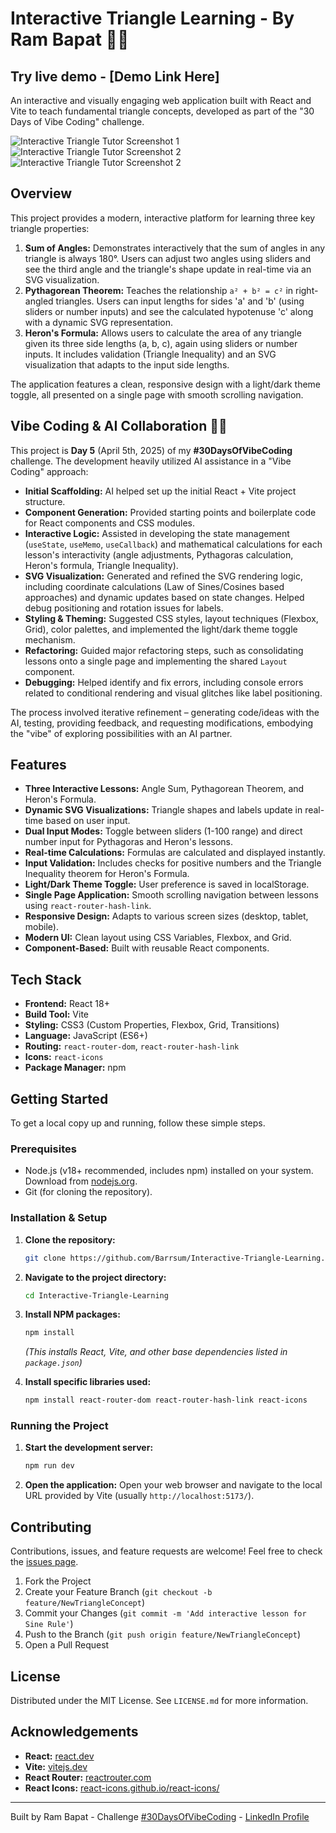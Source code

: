 # Interactive Triangle Learning - By Ram Bapat 📐✨

## Try live demo - [Demo Link Here]

An interactive and visually engaging web application built with React and Vite to teach fundamental triangle concepts, developed as part of the "30 Days of Vibe Coding" challenge.

<!-- ================================================== -->

![Interactive Triangle Tutor Screenshot 1](public/homepage-01.png)
![Interactive Triangle Tutor Screenshot 2](public/homepage-02.png)
![Interactive Triangle Tutor Screenshot 2](public/homepage-03.png)


<!-- ================================================== -->

## Overview

This project provides a modern, interactive platform for learning three key triangle properties:

1.  **Sum of Angles:** Demonstrates interactively that the sum of angles in any triangle is always 180°. Users can adjust two angles using sliders and see the third angle and the triangle's shape update in real-time via an SVG visualization.
2.  **Pythagorean Theorem:** Teaches the relationship `a² + b² = c²` in right-angled triangles. Users can input lengths for sides 'a' and 'b' (using sliders or number inputs) and see the calculated hypotenuse 'c' along with a dynamic SVG representation.
3.  **Heron's Formula:** Allows users to calculate the area of any triangle given its three side lengths (a, b, c), again using sliders or number inputs. It includes validation (Triangle Inequality) and an SVG visualization that adapts to the input side lengths.

The application features a clean, responsive design with a light/dark theme toggle, all presented on a single page with smooth scrolling navigation.

## Vibe Coding & AI Collaboration 🤖✨

This project is **Day 5** (April 5th, 2025) of my **#30DaysOfVibeCoding** challenge. The development heavily utilized AI assistance in a "Vibe Coding" approach:

*   **Initial Scaffolding:** AI helped set up the initial React + Vite project structure.
*   **Component Generation:** Provided starting points and boilerplate code for React components and CSS modules.
*   **Interactive Logic:** Assisted in developing the state management (`useState`, `useMemo`, `useCallback`) and mathematical calculations for each lesson's interactivity (angle adjustments, Pythagoras calculation, Heron's formula, Triangle Inequality).
*   **SVG Visualization:** Generated and refined the SVG rendering logic, including coordinate calculations (Law of Sines/Cosines based approaches) and dynamic updates based on state changes. Helped debug positioning and rotation issues for labels.
*   **Styling & Theming:** Suggested CSS styles, layout techniques (Flexbox, Grid), color palettes, and implemented the light/dark theme toggle mechanism.
*   **Refactoring:** Guided major refactoring steps, such as consolidating lessons onto a single page and implementing the shared `Layout` component.
*   **Debugging:** Helped identify and fix errors, including console errors related to conditional rendering and visual glitches like label positioning.

The process involved iterative refinement – generating code/ideas with the AI, testing, providing feedback, and requesting modifications, embodying the "vibe" of exploring possibilities with an AI partner.

## Features

*   **Three Interactive Lessons:** Angle Sum, Pythagorean Theorem, and Heron's Formula.
*   **Dynamic SVG Visualizations:** Triangle shapes and labels update in real-time based on user input.
*   **Dual Input Modes:** Toggle between sliders (1-100 range) and direct number input for Pythagoras and Heron's lessons.
*   **Real-time Calculations:** Formulas are calculated and displayed instantly.
*   **Input Validation:** Includes checks for positive numbers and the Triangle Inequality theorem for Heron's Formula.
*   **Light/Dark Theme Toggle:** User preference is saved in localStorage.
*   **Single Page Application:** Smooth scrolling navigation between lessons using `react-router-hash-link`.
*   **Responsive Design:** Adapts to various screen sizes (desktop, tablet, mobile).
*   **Modern UI:** Clean layout using CSS Variables, Flexbox, and Grid.
*   **Component-Based:** Built with reusable React components.

## Tech Stack

*   **Frontend:** React 18+
*   **Build Tool:** Vite
*   **Styling:** CSS3 (Custom Properties, Flexbox, Grid, Transitions)
*   **Language:** JavaScript (ES6+)
*   **Routing:** `react-router-dom`, `react-router-hash-link`
*   **Icons:** `react-icons`
*   **Package Manager:** npm

## Getting Started

To get a local copy up and running, follow these simple steps.

### Prerequisites

*   Node.js (v18+ recommended, includes npm) installed on your system. Download from [nodejs.org](https://nodejs.org/).
*   Git (for cloning the repository).

### Installation & Setup

1.  **Clone the repository:**
    ```bash
    git clone https://github.com/Barrsum/Interactive-Triangle-Learning.git
    ```

2.  **Navigate to the project directory:**
    ```bash
    cd Interactive-Triangle-Learning
    ```

3.  **Install NPM packages:**
    ```bash
    npm install
    ```
    *(This installs React, Vite, and other base dependencies listed in `package.json`)*

4.  **Install specific libraries used:**
    ```bash
    npm install react-router-dom react-router-hash-link react-icons
    ```

### Running the Project

1.  **Start the development server:**
    ```bash
    npm run dev
    ```

2.  **Open the application:**
    Open your web browser and navigate to the local URL provided by Vite (usually `http://localhost:5173/`).

## Contributing

Contributions, issues, and feature requests are welcome! Feel free to check the [issues page](https://github.com/Barrsum/Interactive-Triangle-Learning/issues).

1.  Fork the Project
2.  Create your Feature Branch (`git checkout -b feature/NewTriangleConcept`)
3.  Commit your Changes (`git commit -m 'Add interactive lesson for Sine Rule'`)
4.  Push to the Branch (`git push origin feature/NewTriangleConcept`)
5.  Open a Pull Request

## License

Distributed under the MIT License. See `LICENSE.md` for more information.

## Acknowledgements

*   **React:** [react.dev](https://react.dev/)
*   **Vite:** [vitejs.dev](https://vitejs.dev/)
*   **React Router:** [reactrouter.com](https://reactrouter.com/)
*   **React Icons:** [react-icons.github.io/react-icons/](https://react-icons.github.io/react-icons/)

---

Built by Ram Bapat - Challenge [\#30DaysOfVibeCoding](https://www.linkedin.com/posts/ram-bapat-barrsum-diamos_vibecoding-ai-machinelearning-activity-7312839191153860608-wQ8y?utm_source=share&utm_medium=member_desktop&rcm=ACoAAEokGUcBG1WEFP4A_IMlyO4LNl-eu2MD52w) - [LinkedIn Profile](https://www.linkedin.com/in/ram-bapat-barrsum-diamos)